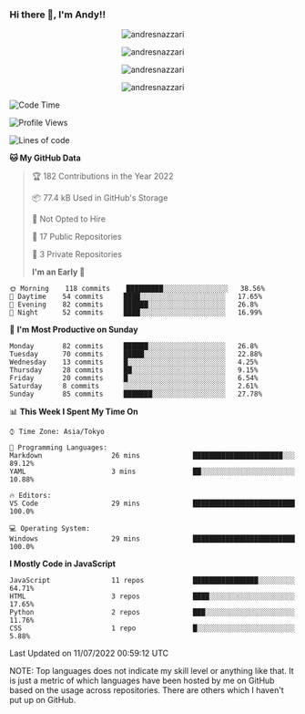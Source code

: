 ### Hi there 👋, I'm Andy!!

<p align="center" >
  <img src="https://github-profile-trophy.vercel.app/?username=AndresNazzari&theme=dracula&column=-1" alt="andresnazzari"/>
</p>

<p align="center">
  <img  src="https://github-readme-stats.vercel.app/api?username=AndresNazzari&count_private=true&show_icons=true&theme=dracula" alt="andresnazzari"/>
</p>
<p align="center">
  <img  src="https://github-readme-stats.vercel.app/api/top-langs/?username=AndresNazzari&layout=compact" alt="andresnazzari"/>
</p>
<p align="center" >
  <img src="https://github-readme-stats.vercel.app/api/wakatime?username=AndresNazzari" alt="andresnazzari"/>
</p>

<!--START_SECTION:waka-->

![Code Time](http://img.shields.io/badge/Code%20Time-0%20secs-blue)

![Profile Views](http://img.shields.io/badge/Profile%20Views-35-blue)

![Lines of code](https://img.shields.io/badge/From%20Hello%20World%20I%27ve%20Written-1%20Million%20lines%20of%20code-blue)

**🐱 My GitHub Data**

> 🏆 182 Contributions in the Year 2022
>
> 📦 77.4 kB Used in GitHub's Storage
>
> 🚫 Not Opted to Hire
>
> 📜 17 Public Repositories
>
> 🔑 3 Private Repositories
>
> **I'm an Early 🐤**

```text
🌞 Morning    118 commits    █████████░░░░░░░░░░░░░░░░   38.56%
🌆 Daytime    54 commits     ████░░░░░░░░░░░░░░░░░░░░░   17.65%
🌃 Evening    82 commits     ██████░░░░░░░░░░░░░░░░░░░   26.8%
🌙 Night      52 commits     ████░░░░░░░░░░░░░░░░░░░░░   16.99%

```

📅 **I'm Most Productive on Sunday**

```text
Monday       82 commits     ██████░░░░░░░░░░░░░░░░░░░   26.8%
Tuesday      70 commits     █████░░░░░░░░░░░░░░░░░░░░   22.88%
Wednesday    13 commits     █░░░░░░░░░░░░░░░░░░░░░░░░   4.25%
Thursday     28 commits     ██░░░░░░░░░░░░░░░░░░░░░░░   9.15%
Friday       20 commits     █░░░░░░░░░░░░░░░░░░░░░░░░   6.54%
Saturday     8 commits      ░░░░░░░░░░░░░░░░░░░░░░░░░   2.61%
Sunday       85 commits     ███████░░░░░░░░░░░░░░░░░░   27.78%

```

📊 **This Week I Spent My Time On**

```text
⌚︎ Time Zone: Asia/Tokyo

💬 Programming Languages:
Markdown                 26 mins             ██████████████████████░░░   89.12%
YAML                     3 mins              ██░░░░░░░░░░░░░░░░░░░░░░░   10.88%

🔥 Editors:
VS Code                  29 mins             █████████████████████████   100.0%

💻 Operating System:
Windows                  29 mins             █████████████████████████   100.0%

```

**I Mostly Code in JavaScript**

```text
JavaScript               11 repos            ████████████████░░░░░░░░░   64.71%
HTML                     3 repos             ████░░░░░░░░░░░░░░░░░░░░░   17.65%
Python                   2 repos             ███░░░░░░░░░░░░░░░░░░░░░░   11.76%
CSS                      1 repo              █░░░░░░░░░░░░░░░░░░░░░░░░   5.88%

```

Last Updated on 11/07/2022 00:59:12 UTC

<!--END_SECTION:waka-->

NOTE: Top languages does not indicate my skill level or anything like that. It is just a metric of which languages have been hosted by me on GitHub based on the usage across repositories. There are others which I haven't put up on GitHub.

<!-- Here are some ideas to get you started:

-   🔭 I’m currently working on ...
-   🌱 I’m currently learning ...
-   👯 I’m looking to collaborate on ...
-   🤔 I’m looking for help with ...
-   💬 Ask me about ...
-   📫 How to reach me: ...
-   😄 Pronouns: ...
-   ⚡ Fun fact: ... -->
